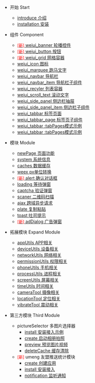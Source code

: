- 开始 Start
    - [introduce 介绍](start/introduce)
    - [installation 安装](start/installation)
    
- 组件 Component
    - [<font color="red" size="2">[新]</font> weiui_banner 轮播控件](component/weiui_banner)
    - [<font color="red" size="2">[新]</font> weiui_button 按钮](component/weiui_button)
    - [<font color="red" size="2">[新]</font> weiui_grid 网格容器](component/weiui_grid)
    - [weiui_icon 图标](component/weiui_icon)
    - [weiui_marquee 跑马文字](component/weiui_marquee)
    - [weiui_navbar 导航栏](component/weiui_navbar)
    - [weiui_navbar_item 导航栏子组件](component/weiui_navbar_item)
    - [weiui_recyler 列表容器](component/weiui_recyler)
    - [weiui_scroll_text 滚动文字](component/weiui_scroll_text)
    - [weiui_side_panel 侧边栏抽屉](component/weiui_side_panel)
    - [weiui_side_panel_item 侧边栏子组件](component/weiui_side_panel_item)
    - [weiui_tabbar 标签页面](component/weiui_tabbar)
    - [weiui_tabbar_page 标签页子组件](component/weiui_tabbar_page)
    - [weiui_tabbar :tabPages模式示例](component/weiui_tabbar2)
    - [weiui_tabbar :tabPages模式示例](component/weiui_tabbar3)
    
- 模块 Module
    - [newPage 页面功能](module/newPage)
    - [system 系统信息](module/system)
    - [caches 数据缓存](module/caches)
    - [weex px单位转换](module/weexpx)
    - [<font color="red" size="2">[新]</font> alert 确认对话框](module/alert)
    - [loading 等待弹窗](module/loading)
    - [captcha 验证弹窗](module/captcha)
    - [scaner 二维码扫描](module/scaner)
    - [ajax 跨域异步请求](module/ajax)
    - [plate 复制粘贴](module/plate)
    - [toast 吐司提示](module/toast)
    - [<font color="red" size="2">[新]</font> adDialog 广告弹窗](module/adDialog)
    
- 拓展模块 Expand Module
    - [appUtils APP相关](module/expand/appUtils)
    - [deviceUtils 设备相关](module/expand/deviceUtils)
    - [networkUtils 网络相关](module/expand/networkUtils)
    - [permissionUtils 权限相关](module/expand/permissionUtils)
    - [phoneUtils 手机相关](module/expand/phoneUtils)
    - [processUtils 进程相关](module/expand/processUtils)
    - [screenUtils 屏幕相关](module/expand/screenUtils)
    - [timeUtils 时间相关](module/expand/timeUtils)
    - [cameraTool 摄像相关](module/expand/cameraTool)
    - [locationTool 定位相关](module/expand/locationTool)
    - [vibrateTool 震动相关](module/expand/vibrateTool)

- 第三方模块 Third Module
    - pictureSelector 多图片选择器
        - [install 安装接入示例](module/third/pictureSelector/install)
        - [create 启动相册拍照](module/third/pictureSelector/create)
        - [preview 预览图片视频](module/third/pictureSelector/preview)
        - [deleteCache 缓存清除](module/third/pictureSelector/deleteCache)
    - <font color="red" size="2">[新]</font> umeng 友盟推送统计模块
        - [create 创建应用](module/third/umeng/create)
        - [install 安装接入](module/third/umeng/install)
        - [notification 监听通知](module/third/umeng/notification)

